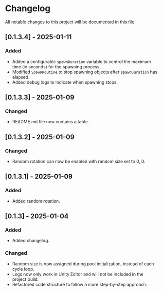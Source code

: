 # Changelog
All notable changes to this project will be documented in this file.

## [0.1.3.4] - 2025-01-11
### Added
- Added a configurable `spawnDuration` variable to control the maximum time (in seconds) for the spawning process.
- Modified `SpawnRoutine` to stop spawning objects after `spawnDuration` has elapsed.
- Added debug logs to indicate when spawning stops.

## [0.1.3.3] - 2025-01-09
### Changed
- README.md file now contains a table.

## [0.1.3.2] - 2025-01-09
### Changed
- Random rotation can now be enabled with random size set to 0, 0.

## [0.1.3.1] - 2025-01-09
### Added
- Added random rotation.

## [0.1.3] - 2025-01-04
### Added
- Added changelog.
### Changed
- Random size is now assigned during pool initialization, instead of each cycle loop.
- Logs now only work in Unity Editor and will not be included in the project build.
- Refactored code structure to follow a more step-by-step approach.
